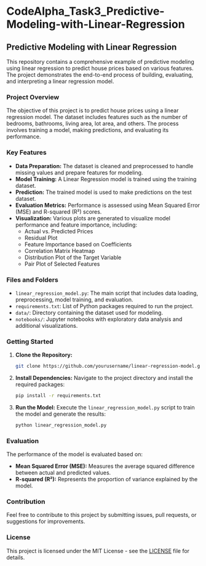 # CodeAlpha_Task3_Predictive-Modeling-with-Linear-Regression

## Predictive Modeling with Linear Regression

This repository contains a comprehensive example of predictive modeling using linear regression to predict house prices based on various features. The project demonstrates the end-to-end process of building, evaluating, and interpreting a linear regression model. 

### Project Overview

The objective of this project is to predict house prices using a linear regression model. The dataset includes features such as the number of bedrooms, bathrooms, living area, lot area, and others. The process involves training a model, making predictions, and evaluating its performance.

### Key Features

- **Data Preparation:** The dataset is cleaned and preprocessed to handle missing values and prepare features for modeling.
- **Model Training:** A Linear Regression model is trained using the training dataset.
- **Prediction:** The trained model is used to make predictions on the test dataset.
- **Evaluation Metrics:** Performance is assessed using Mean Squared Error (MSE) and R-squared (R²) scores.
- **Visualization:** Various plots are generated to visualize model performance and feature importance, including:
  - Actual vs. Predicted Prices
  - Residual Plot
  - Feature Importance based on Coefficients
  - Correlation Matrix Heatmap
  - Distribution Plot of the Target Variable
  - Pair Plot of Selected Features

### Files and Folders

- `linear_regression_model.py`: The main script that includes data loading, preprocessing, model training, and evaluation.
- `requirements.txt`: List of Python packages required to run the project.
- `data/`: Directory containing the dataset used for modeling.
- `notebooks/`: Jupyter notebooks with exploratory data analysis and additional visualizations.

### Getting Started

1. **Clone the Repository:**
   ```bash
   git clone https://github.com/yourusername/linear-regression-model.git
   ```

2. **Install Dependencies:**
   Navigate to the project directory and install the required packages:
   ```bash
   pip install -r requirements.txt
   ```

3. **Run the Model:**
   Execute the `linear_regression_model.py` script to train the model and generate the results:
   ```bash
   python linear_regression_model.py
   ```

### Evaluation

The performance of the model is evaluated based on:
- **Mean Squared Error (MSE):** Measures the average squared difference between actual and predicted values.
- **R-squared (R²):** Represents the proportion of variance explained by the model.

### Contribution

Feel free to contribute to this project by submitting issues, pull requests, or suggestions for improvements.

### License

This project is licensed under the MIT License - see the [LICENSE](LICENSE) file for details.
